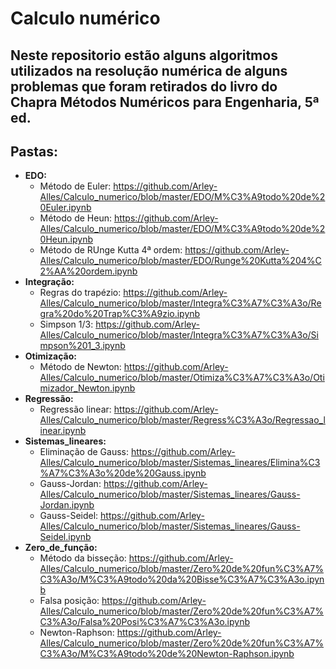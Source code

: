 # Calculo numérico
## Neste repositorio estão alguns algoritmos utilizados na resolução numérica de alguns problemas que foram retirados do livro do Chapra **Métodos Numéricos para Engenharia**, 5ª ed.

## Pastas:

* **EDO:** 
  * Método de Euler: https://github.com/Arley-Alles/Calculo_numerico/blob/master/EDO/M%C3%A9todo%20de%20Euler.ipynb 
  * Método de Heun: https://github.com/Arley-Alles/Calculo_numerico/blob/master/EDO/M%C3%A9todo%20de%20Heun.ipynb
  * Método de RUnge Kutta 4ª ordem: https://github.com/Arley-Alles/Calculo_numerico/blob/master/EDO/Runge%20Kutta%204%C2%AA%20ordem.ipynb
* **Integração:** 
  * Regras do trapézio: https://github.com/Arley-Alles/Calculo_numerico/blob/master/Integra%C3%A7%C3%A3o/Regra%20do%20Trap%C3%A9zio.ipynb
  * Simpson 1/3: https://github.com/Arley-Alles/Calculo_numerico/blob/master/Integra%C3%A7%C3%A3o/Simpson%201_3.ipynb
* **Otimização:** 
  * Método de Newton: https://github.com/Arley-Alles/Calculo_numerico/blob/master/Otimiza%C3%A7%C3%A3o/Otimizador_Newton.ipynb
* **Regressão:** 
  * Regressão linear: https://github.com/Arley-Alles/Calculo_numerico/blob/master/Regress%C3%A3o/Regressao_linear.ipynb
* **Sistemas_lineares:** 
  * Eliminação de Gauss: https://github.com/Arley-Alles/Calculo_numerico/blob/master/Sistemas_lineares/Elimina%C3%A7%C3%A3o%20de%20Gauss.ipynb
  * Gauss-Jordan: https://github.com/Arley-Alles/Calculo_numerico/blob/master/Sistemas_lineares/Gauss-Jordan.ipynb
  * Gauss-Seidel: https://github.com/Arley-Alles/Calculo_numerico/blob/master/Sistemas_lineares/Gauss-Seidel.ipynb
* **Zero_de_função:** 
  * Método da bisseção: https://github.com/Arley-Alles/Calculo_numerico/blob/master/Zero%20de%20fun%C3%A7%C3%A3o/M%C3%A9todo%20da%20Bisse%C3%A7%C3%A3o.ipynb
  * Falsa posição: https://github.com/Arley-Alles/Calculo_numerico/blob/master/Zero%20de%20fun%C3%A7%C3%A3o/Falsa%20Posi%C3%A7%C3%A3o.ipynb 
  * Newton-Raphson: https://github.com/Arley-Alles/Calculo_numerico/blob/master/Zero%20de%20fun%C3%A7%C3%A3o/M%C3%A9todo%20de%20Newton-Raphson.ipynb


